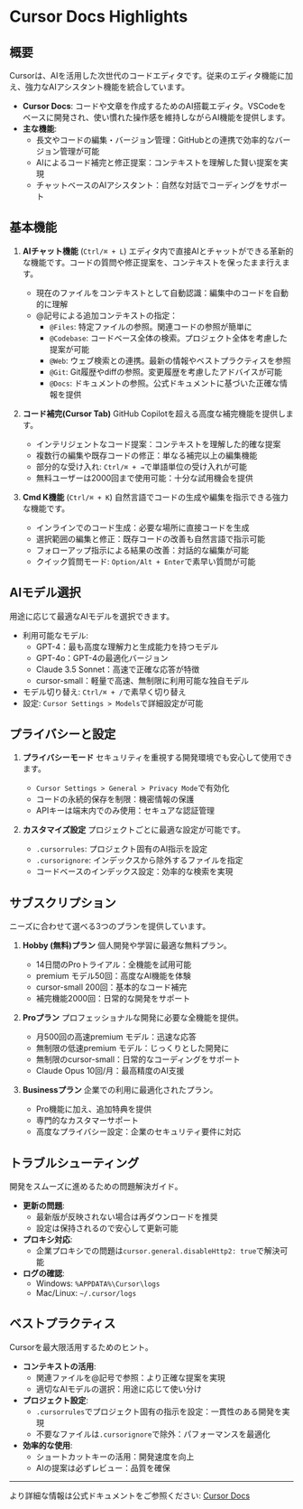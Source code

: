 # Cursor Docs Highlights

## 概要
Cursorは、AIを活用した次世代のコードエディタです。従来のエディタ機能に加え、強力なAIアシスタント機能を統合しています。

- **Cursor Docs**: コードや文章を作成するためのAI搭載エディタ。VSCodeをベースに開発され、使い慣れた操作感を維持しながらAI機能を提供します。
- **主な機能**:
  - 長文やコードの編集・バージョン管理：GitHubとの連携で効率的なバージョン管理が可能
  - AIによるコード補完と修正提案：コンテキストを理解した賢い提案を実現
  - チャットベースのAIアシスタント：自然な対話でコーディングをサポート

## 基本機能
1. **AIチャット機能** (`Ctrl/⌘ + L`)
   エディタ内で直接AIとチャットができる革新的な機能です。コードの質問や修正提案を、コンテキストを保ったまま行えます。
   - 現在のファイルをコンテキストとして自動認識：編集中のコードを自動的に理解
   - @記号による追加コンテキストの指定：
     - `@Files`: 特定ファイルの参照。関連コードの参照が簡単に
     - `@Codebase`: コードベース全体の検索。プロジェクト全体を考慮した提案が可能
     - `@Web`: ウェブ検索との連携。最新の情報やベストプラクティスを参照
     - `@Git`: Git履歴やdiffの参照。変更履歴を考慮したアドバイスが可能
     - `@Docs`: ドキュメントの参照。公式ドキュメントに基づいた正確な情報を提供

2. **コード補完(Cursor Tab)**
   GitHub Copilotを超える高度な補完機能を提供します。
   - インテリジェントなコード提案：コンテキストを理解した的確な提案
   - 複数行の編集や既存コードの修正：単なる補完以上の編集機能
   - 部分的な受け入れ: `Ctrl/⌘ + →`で単語単位の受け入れが可能
   - 無料ユーザーは2000回まで使用可能：十分な試用機会を提供

3. **Cmd K機能** (`Ctrl/⌘ + K`)
   自然言語でコードの生成や編集を指示できる強力な機能です。
   - インラインでのコード生成：必要な場所に直接コードを生成
   - 選択範囲の編集と修正：既存コードの改善も自然言語で指示可能
   - フォローアップ指示による結果の改善：対話的な編集が可能
   - クイック質問モード: `Option/Alt + Enter`で素早い質問が可能

## AIモデル選択
用途に応じて最適なAIモデルを選択できます。
- 利用可能なモデル:
  - GPT-4：最も高度な理解力と生成能力を持つモデル
  - GPT-4o：GPT-4の最適化バージョン
  - Claude 3.5 Sonnet：高速で正確な応答が特徴
  - cursor-small：軽量で高速、無制限に利用可能な独自モデル
- モデル切り替え: `Ctrl/⌘ + /`で素早く切り替え
- 設定: `Cursor Settings > Models`で詳細設定が可能

## プライバシーと設定
1. **プライバシーモード**
   セキュリティを重視する開発環境でも安心して使用できます。
   - `Cursor Settings > General > Privacy Mode`で有効化
   - コードの永続的保存を制限：機密情報の保護
   - APIキーは端末内でのみ使用：セキュアな認証管理

2. **カスタマイズ設定**
   プロジェクトごとに最適な設定が可能です。
   - `.cursorrules`: プロジェクト固有のAI指示を設定
   - `.cursorignore`: インデックスから除外するファイルを指定
   - コードベースのインデックス設定：効率的な検索を実現

## サブスクリプション
ニーズに合わせて選べる3つのプランを提供しています。

1. **Hobby (無料)プラン**
   個人開発や学習に最適な無料プラン。
   - 14日間のProトライアル：全機能を試用可能
   - premium モデル50回：高度なAI機能を体験
   - cursor-small 200回：基本的なコード補完
   - 補完機能2000回：日常的な開発をサポート

2. **Proプラン**
   プロフェッショナルな開発に必要な全機能を提供。
   - 月500回の高速premium モデル：迅速な応答
   - 無制限の低速premium モデル：じっくりとした開発に
   - 無制限のcursor-small：日常的なコーディングをサポート
   - Claude Opus 10回/月：最高精度のAI支援

3. **Businessプラン**
   企業での利用に最適化されたプラン。
   - Pro機能に加え、追加特典を提供
   - 専門的なカスタマーサポート
   - 高度なプライバシー設定：企業のセキュリティ要件に対応

## トラブルシューティング
開発をスムーズに進めるための問題解決ガイド。
- **更新の問題**:
  - 最新版が反映されない場合は再ダウンロードを推奨
  - 設定は保持されるので安心して更新可能
- **プロキシ対応**:
  - 企業プロキシでの問題は`cursor.general.disableHttp2: true`で解決可能
- **ログの確認**:
  - Windows: `%APPDATA%\Cursor\logs`
  - Mac/Linux: `~/.cursor/logs`

## ベストプラクティス
Cursorを最大限活用するためのヒント。
- **コンテキストの活用**: 
  - 関連ファイルを@記号で参照：より正確な提案を実現
  - 適切なAIモデルの選択：用途に応じて使い分け
- **プロジェクト設定**:
  - `.cursorrules`でプロジェクト固有の指示を設定：一貫性のある開発を実現
  - 不要なファイルは`.cursorignore`で除外：パフォーマンスを最適化
- **効率的な使用**:
  - ショートカットキーの活用：開発速度を向上
  - AIの提案は必ずレビュー：品質を確保

---
より詳細な情報は公式ドキュメントをご参照ください: [Cursor Docs](https://docs.cursor.com/)
